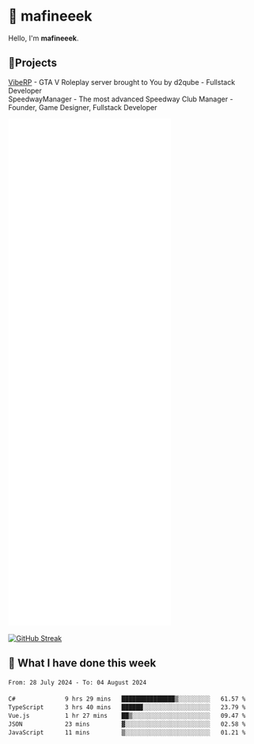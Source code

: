 # 👋 mafineeek
Hello, I'm **mafineeek**.

## 📝Projects

[VibeRP](https://v-rp.pl) - GTA V Roleplay server brought to You by d2qube - Fullstack Developer<br/>
SpeedwayManager - The most advanced Speedway Club Manager - Founder, Game Designer, Fullstack Developer


![](./github-metrics.svg)

[![GitHub Streak](https://streak-stats.demolab.com/?user=mafineeek)](https://git.io/streak-stats)

## 📰 What I have done this week
<!--START_SECTION:waka-->

```txt
From: 28 July 2024 - To: 04 August 2024

C#              9 hrs 29 mins   ███████████████▒░░░░░░░░░   61.57 %
TypeScript      3 hrs 40 mins   ██████░░░░░░░░░░░░░░░░░░░   23.79 %
Vue.js          1 hr 27 mins    ██▒░░░░░░░░░░░░░░░░░░░░░░   09.47 %
JSON            23 mins         ▓░░░░░░░░░░░░░░░░░░░░░░░░   02.58 %
JavaScript      11 mins         ▒░░░░░░░░░░░░░░░░░░░░░░░░   01.21 %
```

<!--END_SECTION:waka-->
